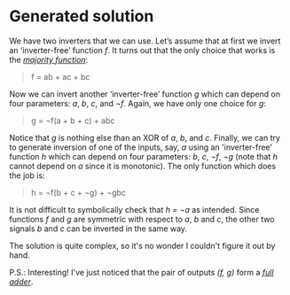 Generated solution
==================

We have two inverters that we can use. Let’s assume that at first we invert an ‘inverter-free’ function _f_. It turns out that the only choice that works is the [_majority function_](http://en.wikipedia.org/wiki/Majority_function):

> f = ab + ac + bc

Now we can invert another ‘inverter-free’ function _g_ which can depend on four parameters: _a_, _b_, _c_, and _¬f_. Again, we have only one choice for _g_:

> g = ¬f(a + b + c)  + abc

Notice that _g_ is nothing else than an XOR of _a_, _b_, and _c_. Finally, we can try to generate inversion of one of the inputs, say, _a_ using an 'inverter-free' function _h_ which can depend on four parameters: _b_, _c_, _¬f_, _¬g_ (note that _h_ cannot depend on _a_ since it is monotonic). The only function which does the job is:

> h = ¬f(b + c + ¬g) + ¬gbc

It is not difficult to symbolically check that _h = ¬a_ as intended. Since functions _f_ and _g_ are symmetric with respect to _a_, _b_ and _c_, the other two signals _b_ and _c_ can be inverted in the same way.

The solution is quite complex, so it's no wonder I couldn't figure it out by hand.

P.S.: Interesting! I've just noticed that the pair of outputs _(f, g)_ form a [_full adder_](http://en.wikipedia.org/wiki/Adder_\(electronics\)#Full_adder).
